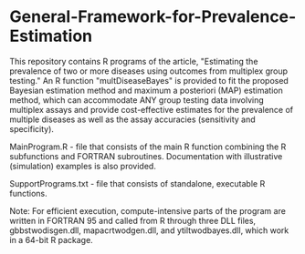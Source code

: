 # General-Framework-for-Prevalence-Estimation

This repository contains R programs of the article, "Estimating the prevalence of two or more diseases using outcomes from multiplex group testing." An R function "multDiseaseBayes" is provided to fit the proposed Bayesian estimation method and maximum a posteriori (MAP) estimation method, which can accommodate ANY group testing data involving multiplex assays and provide cost-effective estimates for the prevalence of multiple diseases as well as the assay accuracies (sensitivity and specificity). 

MainProgram.R - file that consists of the main R function combining the R subfunctions and FORTRAN subroutines. Documentation with illustrative (simulation) examples is also provided. 

SupportPrograms.txt - file that consists of standalone, executable R functions.

Note: For efficient execution, compute-intensive parts of the program are written in FORTRAN 95 and called from R through three DLL files, gbbstwodisgen.dll, mapacrtwodgen.dll, and ytiltwodbayes.dll, which work in a 64-bit R package. 

